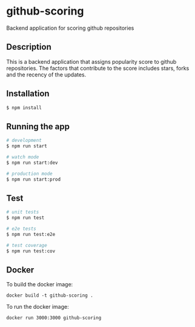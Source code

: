 # github-scoring
Backend application for scoring github repositories

## Description
This is a backend application that assigns popularity score to github repositories. The factors that contribute to the score includes stars, forks and the recency of the updates.

## Installation

```bash
$ npm install
```

## Running the app

```bash
# development
$ npm run start

# watch mode
$ npm run start:dev

# production mode
$ npm run start:prod
```

## Test

```bash
# unit tests
$ npm run test

# e2e tests
$ npm run test:e2e

# test coverage
$ npm run test:cov
```

## Docker

To build the docker image:

```
docker build -t github-scoring .
```

To run the docker image:

```
docker run 3000:3000 github-scoring
```